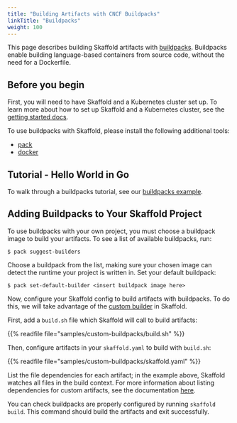 ```yaml
---
title: "Building Artifacts with CNCF Buildpacks"
linkTitle: "Buildpacks"
weight: 100
---
```


This page describes building Skaffold artifacts with [buildpacks](https://buildpacks.io/).
Buildpacks enable building language-based containers from source code, without the need for a Dockerfile.

## Before you begin
First, you will need to have Skaffold and a Kubernetes cluster set up.
To learn more about how to set up Skaffold and a Kubernetes cluster, see the [getting started docs](https://skaffold.dev/docs/getting-started/).

To use buildpacks with Skaffold, please install the following additional tools:

* [pack](https://buildpacks.io/docs/install-pack/)
* [docker](https://docs.docker.com/install/)

## Tutorial - Hello World in Go

To walk through a buildpacks tutorial, see our [buildpacks example](https://github.com/GoogleContainerTools/skaffold/tree/master/examples/buildpacks).


## Adding Buildpacks to Your Skaffold Project

To use buildpacks with your own project, you must choose a buildpack image to build your artifacts.
To see a list of available buildpacks, run:

```shell
$ pack suggest-builders
```

Choose a buildpack from the list, making sure your chosen image can detect the runtime your project is written in.
Set your default buildpack:

```shell
$ pack set-default-builder <insert buildpack image here>
```

Now, configure your Skaffold config to build artifacts with buildpacks.
To do this, we will take advantage of the [custom builder](../builders) in Skaffold.

First, add a `build.sh` file which Skaffold will call to build artifacts:

{{% readfile file="samples/custom-buildpacks/build.sh" %}}


Then, configure artifacts in your `skaffold.yaml` to build with `build.sh`: 

{{% readfile file="samples/custom-buildpacks/skaffold.yaml" %}}

List the file dependencies for each artifact; in the example above, Skaffold watches all files in the build context.
For more information about listing dependencies for custom artifacts, see the documentation [here](../builders).


You can check buildpacks are properly configured by running `skaffold build`.
This command should build the artifacts and exit successfully.


